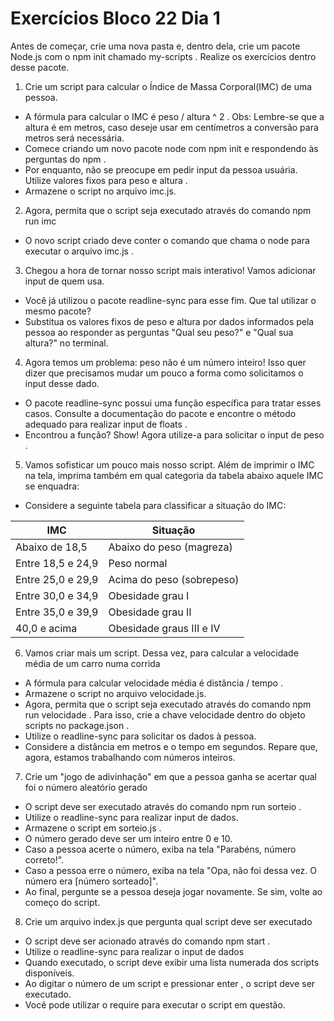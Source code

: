 # Exercícios Bloco 22 Dia 1

Antes de começar, crie uma nova pasta e, dentro dela, crie um pacote Node.js com o npm init chamado my-scripts . Realize os exercícios dentro desse pacote.

1. Crie um script para calcular o Índice de Massa Corporal(IMC) de uma pessoa.
- A fórmula para calcular o IMC é peso / altura ^ 2 . Obs: Lembre-se que a altura é em metros, caso deseje usar em centímetros a conversão para metros será necessária.
- Comece criando um novo pacote node com npm init e respondendo às perguntas do npm .
- Por enquanto, não se preocupe em pedir input da pessoa usuária. Utilize valores fixos para peso e altura .
- Armazene o script no arquivo imc.js.
2. Agora, permita que o script seja executado através do comando npm run imc
- O novo script criado deve conter o comando que chama o node para executar o arquivo imc.js .
3. Chegou a hora de tornar nosso script mais interativo! Vamos adicionar input de quem usa.
- Você já utilizou o pacote readline-sync para esse fim. Que tal utilizar o mesmo pacote?
- Substitua os valores fixos de peso e altura por dados informados pela pessoa ao responder as perguntas "Qual seu peso?" e "Qual sua altura?" no terminal.
4. Agora temos um problema: peso não é um número inteiro! Isso quer dizer que precisamos mudar um pouco a forma como solicitamos o input desse dado.
- O pacote readline-sync possui uma função específica para tratar esses casos. Consulte a documentação do pacote e encontre o método adequado para realizar input de floats .
- Encontrou a função? Show! Agora utilize-a para solicitar o input de peso .
5. Vamos sofisticar um pouco mais nosso script. Além de imprimir o IMC na tela, imprima também em qual categoria da tabela abaixo aquele IMC se enquadra:
- Considere a seguinte tabela para classificar a situação do IMC:

| IMC                                       | Situação                  |
| ----------------------------------------- | ------------------------- |
| Abaixo de 18,5                            | Abaixo do peso (magreza)  |
| Entre 18,5 e 24,9                         | Peso normal               |
| Entre 25,0 e 29,9                         | Acima do peso (sobrepeso) |
| Entre 30,0 e 34,9                         | Obesidade grau I          |
| Entre 35,0 e 39,9                         | Obesidade grau II         |
| 40,0 e acima                              | Obesidade graus III e IV  |

6. Vamos criar mais um script. Dessa vez, para calcular a velocidade média de um carro numa corrida
- A fórmula para calcular velocidade média é distância / tempo .
- Armazene o script no arquivo velocidade.js.
- Agora, permita que o script seja executado através do comando npm run velocidade . Para isso, crie a chave velocidade dentro do objeto scripts no package.json .
- Utilize o readline-sync para solicitar os dados à pessoa.
- Considere a distância em metros e o tempo em segundos. Repare que, agora, estamos trabalhando com números inteiros.
7. Crie um "jogo de adivinhação" em que a pessoa ganha se acertar qual foi o número aleatório gerado
- O script deve ser executado através do comando npm run sorteio .
- Utilize o readline-sync para realizar input de dados.
- Armazene o script em sorteio.js .
- O número gerado deve ser um inteiro entre 0 e 10.
- Caso a pessoa acerte o número, exiba na tela "Parabéns, número correto!".
- Caso a pessoa erre o número, exiba na tela "Opa, não foi dessa vez. O número era [número sorteado]".
- Ao final, pergunte se a pessoa deseja jogar novamente. Se sim, volte ao começo do script.
8. Crie um arquivo index.js que pergunta qual script deve ser executado
- O script deve ser acionado através do comando npm start .
- Utilize o readline-sync para realizar o input de dados
- Quando executado, o script deve exibir uma lista numerada dos scripts disponíveis.
- Ao digitar o número de um script e pressionar enter , o script deve ser executado.
- Você pode utilizar o require para executar o script em questão.